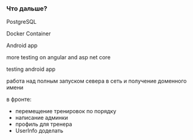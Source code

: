 <h3>Что дальше?</h3> 
<p>PostgreSQL</p>
<p>Docker Container</p>
<p>Android app</p>
<p>more testing on angular and asp net core</p>
<p>testing android app</p>
<p>работа над полным запуском севера в сеть и получение доменного имени</p>
<p>в фронте:</p>
<ul>
	<li>
		перемещение тренировок по порядку
	</li>
	<li>		
		написание админки
	</li>
	<li>		
		профиль для тренера
	</li>
	<li>		
		UserInfo доделать
	</li>
</ul>
	

